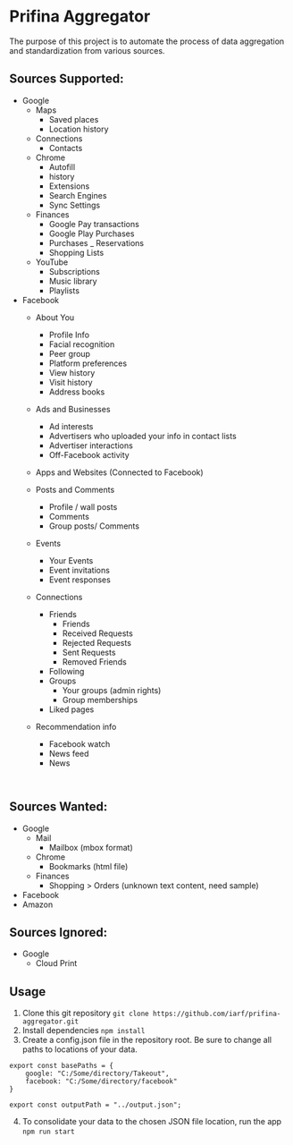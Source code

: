 # Prifina Aggregator

The purpose of this project is to automate the process of data aggregation and standardization from various sources.

## Sources Supported:
- Google
    - Maps
      - Saved places
      - Location history
    - Connections
      - Contacts
    - Chrome
      - Autofill
      - history
      - Extensions
      - Search Engines
      - Sync Settings 
    - Finances
      - Google Pay transactions
      - Google Play Purchases
      - Purchases _ Reservations
      - Shopping Lists
    - YouTube
      - Subscriptions
      - Music library
      - Playlists
- Facebook
    - About You
      - Profile Info
      - Facial recognition
      - Peer group
      - Platform preferences
      - View history
      - Visit history
      - Address books
    - Ads and Businesses
      - Ad interests
      - Advertisers who uploaded your info in contact lists
      - Advertiser interactions
      - Off-Facebook activity
    - Apps and Websites (Connected to Facebook)
    - Posts and Comments
      - Profile / wall posts
      - Comments
      - Group posts/ Comments
    - Events
      - Your Events
      - Event invitations
      - Event responses
    - Connections
      - Friends
        - Friends
        - Received Requests
        - Rejected Requests
        - Sent Requests
        - Removed Friends
      - Following
      - Groups
        - Your groups (admin rights)
        - Group memberships
      - Liked pages
    - Recommendation info
      - Facebook watch
      - News feed
      - News

      
      ```
    
## Sources Wanted:
- Google
    - Mail
      - Mailbox (mbox format)
    - Chrome
      - Bookmarks (html file)
    - Finances
      - Shopping > Orders (unknown text content, need sample)
- Facebook
- Amazon

## Sources Ignored:
- Google
    - Cloud Print


## Usage
1. Clone this git repository `git clone https://github.com/iarf/prifina-aggregator.git`
2. Install dependencies `npm install`
3. Create a config.json file in the repository root. Be sure to change all paths to locations of your data.
```
export const basePaths = {
	google: "C:/Some/directory/Takeout",
	facebook: "C:/Some/directory/facebook"
}

export const outputPath = "../output.json";
```
4. To consolidate your data to the chosen JSON file location, run the app `npm run start`